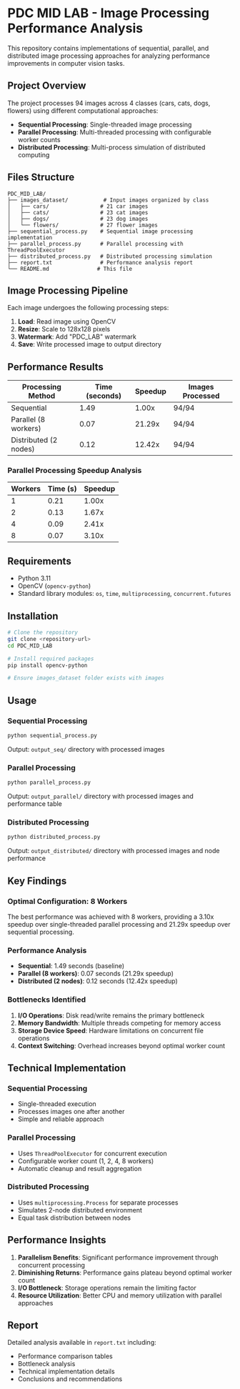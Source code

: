 # PDC MID LAB - Image Processing Performance Analysis

This repository contains implementations of sequential, parallel, and distributed image processing approaches for analyzing performance improvements in computer vision tasks.

## Project Overview

The project processes 94 images across 4 classes (cars, cats, dogs, flowers) using different computational approaches:
- **Sequential Processing**: Single-threaded image processing
- **Parallel Processing**: Multi-threaded processing with configurable worker counts
- **Distributed Processing**: Multi-process simulation of distributed computing

## Files Structure

```
PDC_MID_LAB/
├── images_dataset/           # Input images organized by class
│   ├── cars/                # 21 car images
│   ├── cats/                # 23 cat images  
│   ├── dogs/                # 23 dog images
│   └── flowers/             # 27 flower images
├── sequential_process.py    # Sequential image processing implementation
├── parallel_process.py      # Parallel processing with ThreadPoolExecutor
├── distributed_process.py   # Distributed processing simulation
├── report.txt               # Performance analysis report
└── README.md               # This file
```

## Image Processing Pipeline

Each image undergoes the following processing steps:
1. **Load**: Read image using OpenCV
2. **Resize**: Scale to 128x128 pixels
3. **Watermark**: Add "PDC_LAB" watermark
4. **Save**: Write processed image to output directory

## Performance Results

| Processing Method | Time (seconds) | Speedup | Images Processed |
|------------------|----------------|---------|------------------|
| Sequential       | 1.49           | 1.00x   | 94/94           |
| Parallel (8 workers) | 0.07        | 21.29x  | 94/94           |
| Distributed (2 nodes) | 0.12     | 12.42x  | 94/94           |

### Parallel Processing Speedup Analysis
| Workers | Time (s) | Speedup |
|---------|----------|---------|
| 1       | 0.21     | 1.00x   |
| 2       | 0.13     | 1.67x   |
| 4       | 0.09     | 2.41x   |
| 8       | 0.07     | 3.10x   |

## Requirements

- Python 3.11
- OpenCV (`opencv-python`)
- Standard library modules: `os`, `time`, `multiprocessing`, `concurrent.futures`

## Installation

```bash
# Clone the repository
git clone <repository-url>
cd PDC_MID_LAB

# Install required packages
pip install opencv-python

# Ensure images_dataset folder exists with images
```

## Usage

### Sequential Processing
```bash
python sequential_process.py
```
Output: `output_seq/` directory with processed images

### Parallel Processing
```bash
python parallel_process.py
```
Output: `output_parallel/` directory with processed images and performance table

### Distributed Processing
```bash
python distributed_process.py
```
Output: `output_distributed/` directory with processed images and node performance

## Key Findings

### Optimal Configuration: 8 Workers
The best performance was achieved with 8 workers, providing a 3.10x speedup over single-threaded parallel processing and 21.29x speedup over sequential processing.

### Performance Analysis
- **Sequential**: 1.49 seconds (baseline)
- **Parallel (8 workers)**: 0.07 seconds (21.29x speedup)
- **Distributed (2 nodes)**: 0.12 seconds (12.42x speedup)

### Bottlenecks Identified
1. **I/O Operations**: Disk read/write remains the primary bottleneck
2. **Memory Bandwidth**: Multiple threads competing for memory access
3. **Storage Device Speed**: Hardware limitations on concurrent file operations
4. **Context Switching**: Overhead increases beyond optimal worker count

## Technical Implementation

### Sequential Processing
- Single-threaded execution
- Processes images one after another
- Simple and reliable approach

### Parallel Processing
- Uses `ThreadPoolExecutor` for concurrent execution
- Configurable worker count (1, 2, 4, 8 workers)
- Automatic cleanup and result aggregation

### Distributed Processing
- Uses `multiprocessing.Process` for separate processes
- Simulates 2-node distributed environment
- Equal task distribution between nodes

## Performance Insights

1. **Parallelism Benefits**: Significant performance improvement through concurrent processing
2. **Diminishing Returns**: Performance gains plateau beyond optimal worker count
3. **I/O Bottleneck**: Storage operations remain the limiting factor
4. **Resource Utilization**: Better CPU and memory utilization with parallel approaches

## Report

Detailed analysis available in `report.txt` including:
- Performance comparison tables
- Bottleneck analysis
- Technical implementation details
- Conclusions and recommendations
